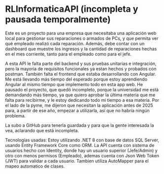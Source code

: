 # RLInformaticaAPI (incompleta y pausada temporalmente)

Este es un proyecto para una empresa que necesitaba una aplicación web local para gestionar sus reparaciones o armados de PCs, y que permita ver qué empleado realizó cada reparación. Además, debe contar con un dashboard que muestre los ingresos y la cantidad de reparaciones hechas en el mes corriente, tanto para el empleado como para el jefe.

A esta API le falta parte del backend y sus pruebas unitarias e integración, pero la mayoria de requisitos funcionales ya estan hechos y probados con postman. También falta el frontend que estaba desarrollando con Angular. Me está llevando más tiempo del esperado porque estoy aprendiendo Angular al mismo tiempo que implemento todo en esta app web. He pausado el proyecto, que quedó incompleto, porque la universidad me está demandando más tiempo, ya que quiero aprobar la última materia que me falta para recibirme, y le estoy dedicando todo mi tiempo a esa materia. Por el lado de la pyme, me dijeron que necesitan la aplicación antes de 2025 para, a partir de ese año, empezar a utilizarla, así que no habría ningún problema.

La subo a GitHub para tenerla guardada y para que la gente interesada la vea, aclarando que está incompleta.

Tecnologias usadas: Estoy utilizando .NET 8 con base de datos SQL Server, usando Entity Framework Core como ORM. La API cuenta con sistema de usuarios hecho con Identity, donde hay un usuario superior (Jefe/Admin) y otro con menos permisos (Empleado), ademas cuenta con Json Web Token (JWT) para validar a cada usuario. Tambien utiliza AutoMapper para el mapeo automatico de clases.
